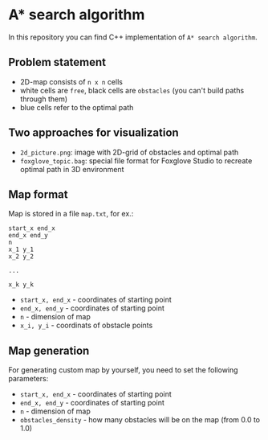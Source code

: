 # A* search algorithm

In this repository you can find C++ implementation of `A* search algorithm`.

## Problem statement
- 2D-map consists of `n x n` cells
- white cells are `free`, black cells are `obstacles` (you can't build paths through them)
- blue cells refer to the optimal path

## Two approaches for visualization
- `2d_picture.png`: image with 2D-grid of obstacles and optimal path
- `foxglove_topic.bag`: special file format for Foxglove Studio to recreate optimal path in 3D environment

## Map format
Map is stored in a file `map.txt`, for ex.:

```
start_x end_x
end_x end_y
n
x_1 y_1
x_2 y_2

...

x_k y_k
```

- `start_x, end_x` - coordinates of starting point
- `end_x, end_y` - coordinates of starting point
- `n` - dimension of map
- `x_i, y_i` - coordinats of obstacle points

## Map generation
For generating custom map by yourself, you need to set the following parameters:
- `start_x, end_x` - coordinates of starting point
- `end_x, end_y` - coordinates of starting point
- `n` - dimension of map
- `obstacles_density` - how many obstacles will be on the map (from 0.0 to 1.0)
